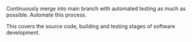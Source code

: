 Continuously merge into main branch with automated testing as much as possible. Automate this process.

This covers the source code, building and testing stages of software development.